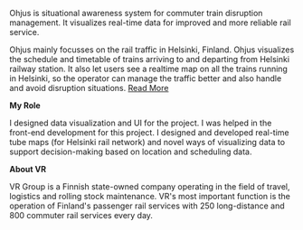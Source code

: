 Ohjus is situational awareness system for commuter train disruption management. It visualizes real-time data for improved and more reliable rail service.

Ohjus mainly focusses on the rail traffic in Helsinki, Finland. Ohjus visualizes the schedule and timetable of trains arriving to and departing from Helsinki railway station. It also let users see a realtime map on all the trains running in Helsinki, so the operator can manage the traffic better and also handle and avoid disruption situations. [Read More](https://futurice.com/work/vr-ohjus)

__My Role__

I designed data visualization and UI for the project. I was helped in the front-end development for this project. I designed and developed real-time tube maps (for Helsinki rail network) and novel ways of visualizing data to support decision-making based on location and scheduling data.

__About VR__

VR Group is a Finnish state-owned company operating in the field of travel, logistics and rolling stock maintenance. VR's most important function is the operation of Finland's passenger rail services with 250 long-distance and 800 commuter rail services every day.